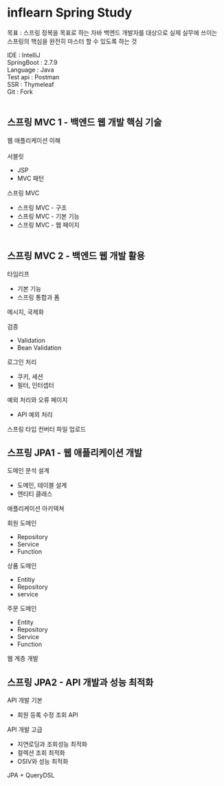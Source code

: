 # inflearn Spring Study
목표 : 
스프링 정복을 목표로 하는 자바 백엔드 개발자를 대상으로 실제 실무에 쓰이는 스프링의 핵심을 완전히 마스터 할 수 있도록 하는 것

IDE : IntelliJ <br>
SpringBoot : 2.7.9 <br>
Language : Java <br>
Test api : Postman <br>
SSR : Thymeleaf <br>
Git : Fork <br> <br>


## 스프링 MVC 1 - 백엔드 웹 개발 핵심 기술
웹 애플리케이션 이해<br><br>
서블릿
* JSP
* MVC 패턴


스프링 MVC
  + 스프링 MVC - 구조
  + 스프링 MVC - 기본 기능
  + 스프링 MVC - 웹 페이지
<br><br>
## 스프링 MVC 2 - 백엔드 웹 개발 활용
타임리프 
  + 기본 기능
  + 스프링 통합과 폼

메시지, 국제화

검증 
  + Validation
  + Bean Validation

로그인 처리
  + 쿠키, 세션
  + 필터, 인터셉터

예외 처리와 오류 페이지
  + API 예외 처리

스프링 타입 컨버터
파일 업로드
<br>
## 스프링 JPA1 - 웹 애플리케이션 개발
도메인 분석 설계
  + 도메인, 테이블 설계
  + 엔티티 클래스

애플리케이션 아키텍쳐

회원 도메인
  + Repository
  + Service
  + Function

상품 도메인
  + Entitiy
  + Repository
  + service
  
주문 도메인
  + Entity
  + Repository
  + Service
  + Function

웹 계층 개발
<br>
## 스프링 JPA2 - API 개발과 성능 최적화
API 개발 기본
  + 회원 등록 수정 조회 API

API 개발 고급 
  + 지연로딩과 조회성능 최적화
  + 컬렉션 조회 최적화  
  + OSIV와 성능 최적화

JPA + QueryDSL
  
